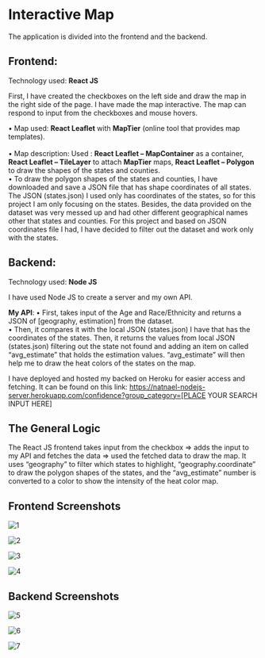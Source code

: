 # **Interactive Map**

The application is divided into the frontend and the backend.

## **Frontend**:

Technology used: **React JS**

First, I have created the checkboxes on the left side and draw the map in the right side of the page.
I have made the map interactive. The map can respond to input from the checkboxes and mouse hovers.     

• Map used: **React Leaflet** with **MapTier** (online tool that provides map templates). <br />  
• Map description: Used : **React Leaflet – MapContainer** as a container, **React Leaflet – TileLayer** to attach **MapTier** maps, **React Leaflet – Polygon** to draw the shapes of the states and counties. <br />
• To draw the polygon shapes of the states and counties, I have downloaded and save a JSON file that has shape coordinates of all states. The JSON (states.json) I used only has coordinates of the states, so for this project I am only focusing on the states. Besides, the data provided on the dataset was very messed up and had other different geographical names other that states and counties. For this project and based on JSON coordinates file I had, I have decided to filter out the dataset and work only with the states. <br />  

## **Backend**:

Technology used: **Node JS**

I have used Node JS to create a server and my own API.

**My API**:
• First, takes input of the Age and Race/Ethnicity and returns a JSON of [geography, estimation] from the dataset. <br /> 
• Then, it compares it with the local JSON (states.json) I have that has the coordinates of the states. Then, it returns the values from local JSON (states.json) filtering out the state not found and adding an item on called “avg_estimate” that holds the estimation values. “avg_estimate” will then help me to draw the heat colors of the states on the map. <br />

I have deployed and hosted my backed on Heroku for easier access and fetching.
It can be found on this link: https://natnael-nodejs-server.herokuapp.com/confidence?group_category=[PLACE YOUR SEARCH INPUT HERE]

## **The General Logic**
The React JS frontend takes input from the checkbox => adds the input to my API and fetches the data => used the fetched data to draw the map. It uses “geography” to filter which states to highlight, “geography.coordinate” to draw the polygon shapes of the states, and the “avg_estimate” number is converted to a color to show the intensity of the heat color map.

## **Frontend Screenshots**
![1](https://user-images.githubusercontent.com/106341725/210357903-3eb52325-4085-4f1e-a22a-a113434d5298.jpg)

![2](https://user-images.githubusercontent.com/106341725/210357930-f34d2782-c14b-4d04-87c5-8a29203ba415.jpg)

![3](https://user-images.githubusercontent.com/106341725/210357954-8208e3a7-245f-4f94-99d1-d71407b0efd7.jpg)

![4](https://user-images.githubusercontent.com/106341725/210357963-6615a6c1-c7de-4f32-8aa6-3b5f4f1b73c6.jpg)


## **Backend Screenshots**

![5](https://user-images.githubusercontent.com/106341725/210357992-9cc5a94e-1b26-4c02-a831-fb3f49dd4b7f.jpg)

![6](https://user-images.githubusercontent.com/106341725/210358018-af0f0cb6-5610-464c-9b9a-5bbb3795855d.jpg)

![7](https://user-images.githubusercontent.com/106341725/210358237-ffb9133f-14a2-435c-aafa-ca5a87ef9ec4.jpg)



